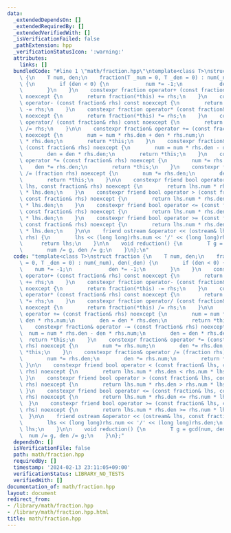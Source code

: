 ```yaml
---
data:
  _extendedDependsOn: []
  _extendedRequiredBy: []
  _extendedVerifiedWith: []
  _isVerificationFailed: false
  _pathExtension: hpp
  _verificationStatusIcon: ':warning:'
  attributes:
    links: []
  bundledCode: "#line 1 \"math/fraction.hpp\"\ntemplate<class T>\nstruct fraction\
    \ {\n    T num, den;\n    fraction(T _num = 0, T _den = 0) : num(_num), den(_den)\
    \ {\n        if (den < 0) {\n            num *= -1;\n            den *= -1;\n\
    \        }\n    }\n    constexpr fraction operator+ (const fraction& rhs) const\
    \ noexcept {\n        return fraction(*this) += rhs;\n    }\n    constexpr fraction\
    \ operator- (const fraction& rhs) const noexcept {\n        return fraction(*this)\
    \ -= rhs;\n    }\n    constexpr fraction operator* (const fraction& rhs) const\
    \ noexcept {\n        return fraction(*this) *= rhs;\n    }\n    constexpr fraction\
    \ operator/ (const fraction& rhs) const noexcept {\n        return fraction(*this)\
    \ /= rhs;\n    }\n\n    constexpr fraction& operator += (const fraction& rhs)\
    \ noexcept {\n        num = num * rhs.den + den * rhs.num;\n        den = den\
    \ * rhs.den;\n        return *this;\n    }\n    constexpr fraction& operator -=\
    \ (const fraction& rhs) noexcept {\n        num = num * rhs.den - den * rhs.num;\n\
    \        den = den * rhs.den;\n        return *this;\n    }\n    constexpr fraction&\
    \ operator *= (const fraction& rhs) noexcept {\n        num *= rhs.num;\n    \
    \    den *= rhs.den;\n        return *this;\n    }\n    constexpr fraction& operator\
    \ /= (fraction rhs) noexcept {\n        num *= rhs.den;\n        den *= rhs.num;\n\
    \        return *this;\n    }\n\n    constexpr friend bool operator < (const fraction&\
    \ lhs, const fraction& rhs) noexcept {\n        return lhs.num * rhs.den < rhs.num\
    \ * lhs.den;\n    }\n    constexpr friend bool operator > (const fraction& lhs,\
    \ const fraction& rhs) noexcept {\n        return lhs.num * rhs.den > rhs.num\
    \ * lhs.den;\n    }\n    constexpr friend bool operator <= (const fraction& lhs,\
    \ const fraction& rhs) noexcept {\n        return lhs.num * rhs.den <= rhs.num\
    \ * lhs.den;\n    }\n    constexpr friend bool operator >= (const fraction& lhs,\
    \ const fraction& rhs) noexcept {\n        return lhs.num * rhs.den >= rhs.num\
    \ * lhs.den;\n    }\n\n    friend ostream &operator << (ostream& lhs, const fraction&\
    \ rhs) {\n        lhs << (long long)rhs.num << '/' << (long long)rhs.den;\n  \
    \      return lhs;\n    }\n\n    void reduction() {\n        T g = gcd(num, den);\n\
    \        num /= g, den /= g;\n    }\n};\n"
  code: "template<class T>\nstruct fraction {\n    T num, den;\n    fraction(T _num\
    \ = 0, T _den = 0) : num(_num), den(_den) {\n        if (den < 0) {\n        \
    \    num *= -1;\n            den *= -1;\n        }\n    }\n    constexpr fraction\
    \ operator+ (const fraction& rhs) const noexcept {\n        return fraction(*this)\
    \ += rhs;\n    }\n    constexpr fraction operator- (const fraction& rhs) const\
    \ noexcept {\n        return fraction(*this) -= rhs;\n    }\n    constexpr fraction\
    \ operator* (const fraction& rhs) const noexcept {\n        return fraction(*this)\
    \ *= rhs;\n    }\n    constexpr fraction operator/ (const fraction& rhs) const\
    \ noexcept {\n        return fraction(*this) /= rhs;\n    }\n\n    constexpr fraction&\
    \ operator += (const fraction& rhs) noexcept {\n        num = num * rhs.den +\
    \ den * rhs.num;\n        den = den * rhs.den;\n        return *this;\n    }\n\
    \    constexpr fraction& operator -= (const fraction& rhs) noexcept {\n      \
    \  num = num * rhs.den - den * rhs.num;\n        den = den * rhs.den;\n      \
    \  return *this;\n    }\n    constexpr fraction& operator *= (const fraction&\
    \ rhs) noexcept {\n        num *= rhs.num;\n        den *= rhs.den;\n        return\
    \ *this;\n    }\n    constexpr fraction& operator /= (fraction rhs) noexcept {\n\
    \        num *= rhs.den;\n        den *= rhs.num;\n        return *this;\n   \
    \ }\n\n    constexpr friend bool operator < (const fraction& lhs, const fraction&\
    \ rhs) noexcept {\n        return lhs.num * rhs.den < rhs.num * lhs.den;\n   \
    \ }\n    constexpr friend bool operator > (const fraction& lhs, const fraction&\
    \ rhs) noexcept {\n        return lhs.num * rhs.den > rhs.num * lhs.den;\n   \
    \ }\n    constexpr friend bool operator <= (const fraction& lhs, const fraction&\
    \ rhs) noexcept {\n        return lhs.num * rhs.den <= rhs.num * lhs.den;\n  \
    \  }\n    constexpr friend bool operator >= (const fraction& lhs, const fraction&\
    \ rhs) noexcept {\n        return lhs.num * rhs.den >= rhs.num * lhs.den;\n  \
    \  }\n\n    friend ostream &operator << (ostream& lhs, const fraction& rhs) {\n\
    \        lhs << (long long)rhs.num << '/' << (long long)rhs.den;\n        return\
    \ lhs;\n    }\n\n    void reduction() {\n        T g = gcd(num, den);\n      \
    \  num /= g, den /= g;\n    }\n};"
  dependsOn: []
  isVerificationFile: false
  path: math/fraction.hpp
  requiredBy: []
  timestamp: '2024-02-13 23:11:05+09:00'
  verificationStatus: LIBRARY_NO_TESTS
  verifiedWith: []
documentation_of: math/fraction.hpp
layout: document
redirect_from:
- /library/math/fraction.hpp
- /library/math/fraction.hpp.html
title: math/fraction.hpp
---
```

